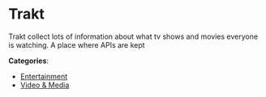 # Trakt


Trakt collect lots of information about what tv shows and movies everyone is watching.  A place where APIs are kept



**Categories**:
- [Entertainment](https://github.com/apis-list/apis-list#entertainment)
- [Video & Media](https://github.com/apis-list/apis-list#video-and-media)





